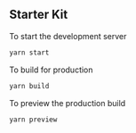 ## Starter Kit

To start the development server

```sh
yarn start
```

To build for production

```sh
yarn build
```

To preview the production build
```sh
yarn preview
```
